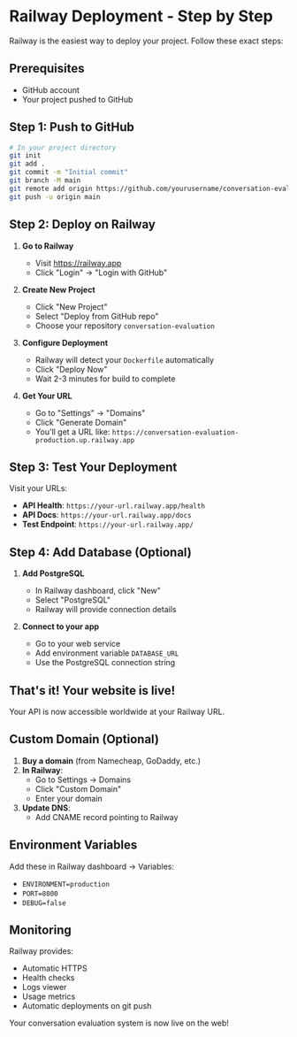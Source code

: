 # Railway Deployment - Step by Step

Railway is the easiest way to deploy your project. Follow these exact steps:

## Prerequisites
- GitHub account
- Your project pushed to GitHub

## Step 1: Push to GitHub
```bash
# In your project directory
git init
git add .
git commit -m "Initial commit"
git branch -M main
git remote add origin https://github.com/yourusername/conversation-evaluation.git
git push -u origin main
```

## Step 2: Deploy on Railway

1. **Go to Railway**
   - Visit https://railway.app
   - Click "Login" → "Login with GitHub"

2. **Create New Project**
   - Click "New Project"
   - Select "Deploy from GitHub repo"
   - Choose your repository `conversation-evaluation`

3. **Configure Deployment**
   - Railway will detect your `Dockerfile` automatically
   - Click "Deploy Now"
   - Wait 2-3 minutes for build to complete

4. **Get Your URL**
   - Go to "Settings" → "Domains"
   - Click "Generate Domain"
   - You'll get a URL like: `https://conversation-evaluation-production.up.railway.app`

## Step 3: Test Your Deployment

Visit your URLs:
- **API Health**: `https://your-url.railway.app/health`
- **API Docs**: `https://your-url.railway.app/docs`
- **Test Endpoint**: `https://your-url.railway.app/`

## Step 4: Add Database (Optional)

1. **Add PostgreSQL**
   - In Railway dashboard, click "New"
   - Select "PostgreSQL"
   - Railway will provide connection details

2. **Connect to your app**
   - Go to your web service
   - Add environment variable `DATABASE_URL`
   - Use the PostgreSQL connection string

## That's it! Your website is live!

Your API is now accessible worldwide at your Railway URL.

## Custom Domain (Optional)

1. **Buy a domain** (from Namecheap, GoDaddy, etc.)
2. **In Railway**:
   - Go to Settings → Domains
   - Click "Custom Domain"
   - Enter your domain
3. **Update DNS**:
   - Add CNAME record pointing to Railway

## Environment Variables

Add these in Railway dashboard → Variables:
- `ENVIRONMENT=production`
- `PORT=8000`
- `DEBUG=false`

## Monitoring

Railway provides:
- Automatic HTTPS
- Health checks
- Logs viewer
- Usage metrics
- Automatic deployments on git push

Your conversation evaluation system is now live on the web!